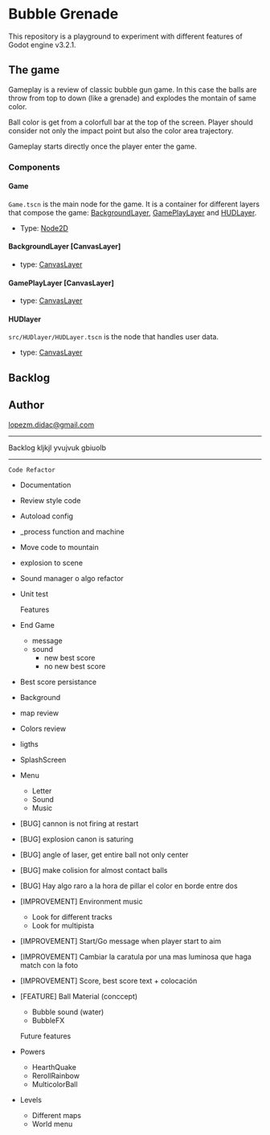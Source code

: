 # Bubble Grenade

This repository is a playground to experiment with different features of Godot engine v3.2.1.

## The game

Gameplay is a review of classic bubble gun game. In this case the balls are throw from top to down (like a grenade) and explodes the montain of same color.

Ball color is get from a colorfull bar at the top of the screen. Player should consider not only the impact point but also the color area trajectory.

Gameplay starts directly once the player enter the game. 

### Components

#### Game 

`Game.tscn` is the main node for the game.
It is a container for different layers that compose the game: [BackgroundLayer](####BackgroundLayer), [GamePlayLayer](####GamePlayLayer) and [HUDLayer](####hudlayer).

- Type: [Node2D](https://docs.godotengine.org/en/3.2/classes/class_node2d.html)


#### BackgroundLayer [CanvasLayer]

 - type: [CanvasLayer](https://docs.godotengine.org/en/3.2/classes/class_canvaslayer.html)


#### GamePlayLayer [CanvasLayer]

 - type: [CanvasLayer](https://docs.godotengine.org/en/3.2/classes/class_canvaslayer.html)


#### HUDlayer 



`src/HUDlayer/HUDLayer.tscn` is the node that handles user data.

 - type: [CanvasLayer](https://docs.godotengine.org/en/3.2/classes/class_canvaslayer.html)


## Backlog

## Author

lopezm.didac@gmail.com




------------------------------------------
Backlog
kljkjl
yvujvuk
gbiuolb




------------------------------------------
	Code Refactor

- Documentation
- Review style code
- Autoload config
- _process function and machine
- Move code to mountain
- explosion to scene
- Sound manager o algo refactor
- Unit test



	Features
- End Game
	- message
	- sound
		- new best score
		- no new best score

- Best score persistance

- Background
- map review
- Colors review
- ligths
- SplashScreen
- Menu
	* Letter
	* Sound
	* Music


- [BUG] cannon is not firing at restart
- [BUG] explosion canon is saturing
- [BUG] angle of laser, get entire ball not only center
- [BUG] make colision for almost contact balls 
- [BUG] Hay algo raro a la hora de pillar el color en borde entre dos

- [IMPROVEMENT] Environment music
	* Look for different tracks
	* Look for multipista
- [IMPROVEMENT] Start/Go message when player start to aim
- [IMPROVEMENT] Cambiar la caratula por una mas luminosa que haga match con la foto
- [IMPROVEMENT] Score, best score text + colocación
- [FEATURE] Ball Material (conccept)
	* Bubble sound (water)
	* BubbleFX
 


	Future features
- Powers
	* HearthQuake
	* RerollRainbow
	* MulticolorBall

- Levels
	* Different maps
	* World menu



	



